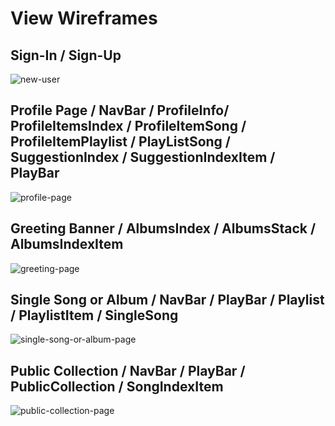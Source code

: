 # View Wireframes

## Sign-In / Sign-Up
![new-user]

## Profile Page / NavBar / ProfileInfo/ ProfileItemsIndex / ProfileItemSong / ProfileItemPlaylist / PlayListSong / SuggestionIndex / SuggestionIndexItem / PlayBar
![profile-page]

## Greeting Banner / AlbumsIndex / AlbumsStack / AlbumsIndexItem
![greeting-page]

## Single Song or Album / NavBar / PlayBar / Playlist / PlaylistItem / SingleSong
![single-song-or-album-page]

## Public Collection /  NavBar / PlayBar / PublicCollection / SongIndexItem
![public-collection-page]

[new-user]: ./wireframes/SignIn-SignUp.png
[profile-page]: ./wireframes/loggedIn.png
[greeting-page]: ./wireframes/CapstoneGreeting.png
[single-song-or-album-page]: ./wireframes/SingleSongOrAlbum.png
[public-collection-page]: ./wireframes/CollectionPage.png
